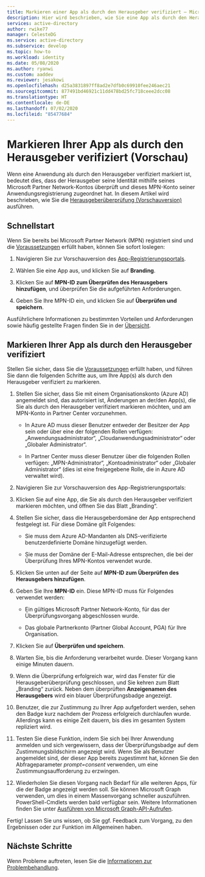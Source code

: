 ```yaml
---
title: Markieren einer App als durch den Herausgeber verifiziert – Microsoft Identity Platform | Azure
description: Hier wird beschrieben, wie Sie eine App als durch den Herausgeber verifiziert markieren. Wenn eine Anwendung als durch den Herausgeber verifiziert markiert ist, bedeutet dies, dass der Herausgeber seine Identität mithilfe eines Microsoft Partner Network-Kontos überprüft hat, für das der Überprüfungsvorgang abgeschlossen wurde, und dieses MPN-Konto seiner Anwendungsregistrierung zugeordnet hat.
services: active-directory
author: rwike77
manager: CelesteDG
ms.service: active-directory
ms.subservice: develop
ms.topic: how-to
ms.workload: identity
ms.date: 05/08/2020
ms.author: ryanwi
ms.custom: aaddev
ms.reviewer: jesakowi
ms.openlocfilehash: d25a3831897ff8ad2e7dfb0c69910fee246aec21
ms.sourcegitcommit: 877491bd46921c11dd478bd25fc718ceee2dcc08
ms.translationtype: HT
ms.contentlocale: de-DE
ms.lasthandoff: 07/02/2020
ms.locfileid: "85477684"
---
```

# <a name="mark-your-app-as-publisher-verified-preview"></a>Markieren Ihrer App als durch den Herausgeber verifiziert (Vorschau)

Wenn eine Anwendung als durch den Herausgeber verifiziert markiert ist, bedeutet dies, dass der Herausgeber seine Identität mithilfe seines Microsoft Partner Network-Kontos überprüft und dieses MPN-Konto seiner Anwendungsregistrierung zugeordnet hat. In diesem Artikel wird beschrieben, wie Sie die [Herausgeberüberprüfung (Vorschauversion)](publisher-verification-overview.md) ausführen.

## <a name="quickstart"></a>Schnellstart
Wenn Sie bereits bei Microsoft Partner Network (MPN) registriert sind und die [Voraussetzungen](publisher-verification-overview.md#requirements) erfüllt haben, können Sie sofort loslegen: 

1. Navigieren Sie zur Vorschauversion des [App-Registrierungsportals](https://aka.ms/PublisherVerificationPreview).

1. Wählen Sie eine App aus, und klicken Sie auf **Branding**. 

1. Klicken Sie auf **MPN-ID zum Überprüfen des Herausgebers hinzufügen**, und überprüfen Sie die aufgeführten Anforderungen.

1. Geben Sie Ihre MPN-ID ein, und klicken Sie auf **Überprüfen und speichern**.

Ausführlichere Informationen zu bestimmten Vorteilen und Anforderungen sowie häufig gestellte Fragen finden Sie in der [Übersicht](publisher-verification-overview.md).


## <a name="mark-your-app-as-publisher-verified"></a>Markieren Ihrer App als durch den Herausgeber verifiziert
Stellen Sie sicher, dass Sie die [Voraussetzungen](publisher-verification-overview.md#requirements) erfüllt haben, und führen Sie dann die folgenden Schritte aus, um Ihre App(s) als durch den Herausgeber verifiziert zu markieren.  

1. Stellen Sie sicher, dass Sie mit einem Organisationskonto (Azure AD) angemeldet sind, das autorisiert ist, Änderungen an der/den App(s), die Sie als durch den Herausgeber verifiziert markieren möchten, und am MPN-Konto in Partner Center vorzunehmen. 

    - In Azure AD muss dieser Benutzer entweder der Besitzer der App sein oder über eine der folgenden Rollen verfügen: „Anwendungsadministrator“, „Cloudanwendungsadministrator“ oder „Globaler Administrator“. 

    - In Partner Center muss dieser Benutzer über die folgenden Rollen verfügen: „MPN-Administrator“, „Kontoadministrator“ oder „Globaler Administrator“ (dies ist eine freigegebene Rolle, die in Azure AD verwaltet wird). 

1. Navigieren Sie zur Vorschauversion des App-Registrierungsportals:  

1. Klicken Sie auf eine App, die Sie als durch den Herausgeber verifiziert markieren möchten, und öffnen Sie das Blatt „Branding“. 

1. Stellen Sie sicher, dass die Herausgeberdomäne der App entsprechend festgelegt ist. Für diese Domäne gilt Folgendes: 

    - Sie muss dem Azure AD-Mandanten als DNS-verifizierte benutzerdefinierte Domäne hinzugefügt werden.  

    - Sie muss der Domäne der E-Mail-Adresse entsprechen, die bei der Überprüfung Ihres MPN-Kontos verwendet wurde. 

1. Klicken Sie unten auf der Seite auf **MPN-ID zum Überprüfen des Herausgebers hinzufügen**. 

1. Geben Sie Ihre **MPN-ID** ein. Diese MPN-ID muss für Folgendes verwendet werden: 

    - Ein gültiges Microsoft Partner Network-Konto, für das der Überprüfungsvorgang abgeschlossen wurde.  

    - Das globale Partnerkonto (Partner Global Account, PGA) für Ihre Organisation. 

1. Klicken Sie auf **Überprüfen und speichern**. 

1. Warten Sie, bis die Anforderung verarbeitet wurde. Dieser Vorgang kann einige Minuten dauern. 

1. Wenn die Überprüfung erfolgreich war, wird das Fenster für die Herausgeberüberprüfung geschlossen, und Sie kehren zum Blatt „Branding“ zurück. Neben dem überprüften **Anzeigenamen des Herausgebers** wird ein blauer Überprüfungsbadge angezeigt. 

1. Benutzer, die zur Zustimmung zu Ihrer App aufgefordert werden, sehen den Badge kurz nachdem der Prozess erfolgreich durchlaufen wurde. Allerdings kann es einige Zeit dauern, bis dies im gesamten System repliziert wird. 

1. Testen Sie diese Funktion, indem Sie sich bei Ihrer Anwendung anmelden und sich vergewissern, dass der Überprüfungsbadge auf dem Zustimmungsbildschirm angezeigt wird. Wenn Sie als Benutzer angemeldet sind, der dieser App bereits zugestimmt hat, können Sie den Abfrageparameter *prompt=consent* verwenden, um eine Zustimmungsaufforderung zu erzwingen. 

1. Wiederholen Sie diesen Vorgang nach Bedarf für alle weiteren Apps, für die der Badge angezeigt werden soll. Sie können Microsoft Graph verwenden, um dies in einem Massenvorgang schneller auszuführen. PowerShell-Cmdlets werden bald verfügbar sein. Weitere Informationen finden Sie unter [Ausführen von Microsoft Graph-API-Aufrufen](troubleshoot-publisher-verification.md#making-microsoft-graph-api-calls). 

Fertig! Lassen Sie uns wissen, ob Sie ggf. Feedback zum Vorgang, zu den Ergebnissen oder zur Funktion im Allgemeinen haben. 

## <a name="next-steps"></a>Nächste Schritte
Wenn Probleme auftreten, lesen Sie die [Informationen zur Problembehandlung](troubleshoot-publisher-verification.md).